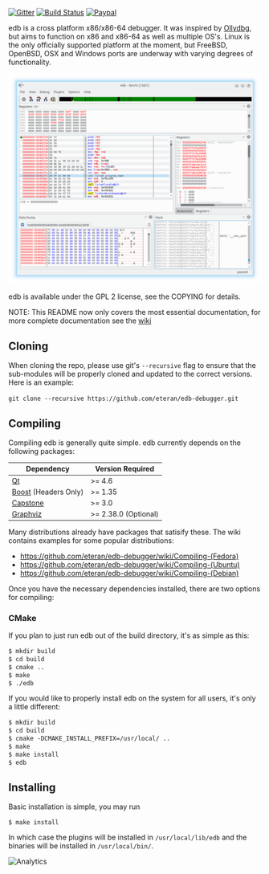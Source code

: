 [![Gitter](https://badges.gitter.im/eteran/edb-debugger.svg)](https://gitter.im/eteran/edb-debugger?utm_source=badge&utm_medium=badge&utm_campaign=pr-badge) [![Build Status](https://travis-ci.org/eteran/edb-debugger.svg?branch=master)](https://travis-ci.org/eteran/edb-debugger)
[![Paypal](https://img.shields.io/badge/Donate-PayPal-green.svg)](https://www.paypal.com/cgi-bin/webscr?cmd=_donations&business=evan%2eteran%40gmail%2ecom&lc=US&item_name=edb%2ddebugger&currency_code=USD&bn=PP%2dDonationsBF%3a68747470733a2f2f696d672e736869656c64732e696f2f62616467652f446f6e6174652d50617950616c2d677265656e2e737667%3aNonHosted)

edb is a cross platform x86/x86-64 debugger. It was inspired by [Ollydbg](http://www.ollydbg.de/ "Ollydbg"), but aims to function on x86 and x86-64 as well as multiple OS's. Linux is the only officially supported platform at the moment, but FreeBSD, OpenBSD, OSX and Windows ports are underway with varying degrees of functionality.

![Screenshot](https://github.com/eteran/edb-debugger/raw/master/doc/img/edb_interface-2016.png)

edb is available under the GPL 2 license, see the COPYING for details.

NOTE: This README now only covers the most essential documentation, for more
complete documentation see the [wiki](https://github.com/eteran/edb-debugger/wiki)


Cloning
-------

When cloning the repo, please use git's `--recursive` flag to ensure that the sub-modules will be properly cloned and updated to the correct versions. Here is an example:

`git clone --recursive https://github.com/eteran/edb-debugger.git`

Compiling
---------

Compiling edb is generally quite simple. edb currently depends on the 
following packages:

Dependency                                  | Version Required
------------------------------------------- | ----------------
[Qt](http://www.qt.io/)                     | >= 4.6
[Boost](http://boost.org) (Headers Only)    | >= 1.35
[Capstone](http://www.capstone-engine.org/) | >= 3.0
[Graphviz](http://www.graphviz.org/)        | >= 2.38.0 (Optional)

Many distributions already have packages that satisify these. The wiki contains examples for some popular distributions:

* https://github.com/eteran/edb-debugger/wiki/Compiling-(Fedora)
* https://github.com/eteran/edb-debugger/wiki/Compiling-(Ubuntu)
* https://github.com/eteran/edb-debugger/wiki/Compiling-(Debian)

Once you have the necessary dependencies installed, there are two options for compiling:

### CMake

If you plan to just run edb out of the build directory, it's as simple as this:

	$ mkdir build
	$ cd build
	$ cmake ..
	$ make
	$ ./edb

If you would like to properly install edb on the system for all users, it's only a little different:

	$ mkdir build
	$ cd build
	$ cmake -DCMAKE_INSTALL_PREFIX=/usr/local/ ..
	$ make
	$ make install
	$ edb

Installing
----------

Basic installation is simple, you may run

	$ make install

In which case the plugins will be installed in `/usr/local/lib/edb` and the binaries
will be installed in `/usr/local/bin/`.

![Analytics](https://www.google-analytics.com/collect?v=1&tid=UA-2958870-1&ds=web&t=pageview&dl=https%3A%2F%2Fgithub.com%2Feteran%2Fedb-debugger&dh=github.com&dp=%2Feteran%2Fedb-debugger&cid=555)
